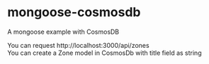 # mongoose-cosmosdb
A mongoose example with CosmosDB

You can request http://localhost:3000/api/zones </br>
You can create a Zone model in CosmosDb with title field as string
